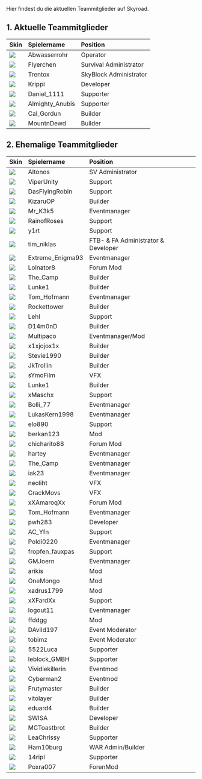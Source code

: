 Hier findest du die aktuellen Teammitglieder auf Skyroad. 


## 1. Aktuelle Teammitglieder

| Skin | Spielername | Position |
| :--- | :--- | :--- |
| ![](assets/images/heads/Abwasserrohr_Kopf.png) | Abwasserrohr | Operator |
| ![](assets/images/heads/Flyerchen_Kopf.png) | Flyerchen | Survival Administrator |
| ![](assets/images/heads/Trentox_Kopf.png) | Trentox | SkyBlock Administrator |
| ![](assets/images/heads/Krippi_Kopf.png) | Krippi | Developer |
| ![](assets/images/heads/Daniel_1111_Kopf.png) | Daniel_1111 | Supporter |
| ![](assets/images/heads/Almighty_Anubis_Kopf.png) | Almighty_Anubis | Supporter |
| ![](assets/images/heads/Cal_Gordun_Kopf.png) | Cal_Gordun | Builder |
| ![](assets/images/heads/MountnDewd_Kopf.png) | MountnDewd | Builder |

## 2. Ehemalige Teammitglieder

| Skin | Spielername | Position |
| :--- | :--- | :--- |
| ![](assets/images/heads/Altonos_Kopf.png) | Altonos | SV Administrator |
| ![](assets/images/heads/ViperUnity_Kopf.png) | ViperUnity | Support |
| ![](assets/images/heads/DasFlyingRobin_Kopf.png) | DasFlyingRobin | Support |
| ![](assets/images/heads/KizaruOP_Kopf.png) | KizaruOP | Builder |
| ![](assets/images/heads/Mr_K3k5_Kopf.png) | Mr_K3k5 | Eventmanager |
| ![](assets/images/heads/RainofRoses_Kopf.png) | RainofRoses | Support |
| ![](assets/images/heads/Y1rt_Kopf.png) | y1rt | Support |
| ![](assets/images/heads/Tim_niklas_Kopf.png) | tim_niklas | FTB- & FA Administrator & Developer |
| ![](assets/images/heads/Extreme_Enigma93_Kopf.png) | Extreme_Enigma93 | Eventmanager |
| ![](assets/images/heads/LoLnator8_Kopf.png) | Lolnator8 | Forum Mod |
| ![](assets/images/heads/The_Camp_Kopf.png) | The_Camp | Builder |
| ![](assets/images/heads/Lunke1_Kopf.png) | Lunke1 | Builder |
| ![](assets/images/heads/Tom_Hofmann_Kopf.png) | Tom_Hofmann | Eventmanager |
| ![](assets/images/heads/Rockettower_Kopf.png) | Rockettower | Builder |
| ![](assets/images/heads/Lehl_Kopf.png) | Lehl | Support |
| ![](assets/images/heads/D14m0nD_Kopf.png) | D14m0nD | Builder |
| ![](assets/images/heads/Multipaco_Kopf.png) | Multipaco | Eventmanager/Mod |
| ![](assets/images/heads/X1xjojox1x_Kopf.png) | x1xjojox1x | Builder |
| ![](assets/images/heads/Stevie1990_Kopf.png) | Stevie1990 | Builder |
| ![](assets/images/heads/JkTrollin_Kopf.png) | JkTrollin | Builder |
| ![](assets/images/heads/SYmoFilm_Kopf.png) | sYmoFilm | VFX |
| ![](assets/images/heads/Lunke1_Kopf.png) | Lunke1 | Builder |
| ![](assets/images/heads/XMaschx_Kopf.png) | xMaschx | Support |
| ![](assets/images/heads/Bolli_77_Kopf.png) | Bolli_77 | Eventmanager |
| ![](assets/images/heads/LukasKern1998_Kopf.png) | LukasKern1998 | Eventmanager |
| ![](assets/images/heads/Elo890_Kopf.png) | elo890 | Support |
| ![](assets/images/heads/Berkan123_Kopf.png) | berkan123 | Mod |
| ![](assets/images/heads/Chicharito88_Kopf.png) | chicharito88 | Forum Mod |
| ![](assets/images/heads/Hartey_Kopf.png) | hartey | Eventmanager |
| ![](assets/images/heads/The_Camp_Kopf.png) | The_Camp | Eventmanager |
| ![](assets/images/heads/Iak23_Kopf.png) | iak23 | Eventmanager |
| ![](assets/images/heads/Neoliht_Kopf.png) | neoliht | VFX |
| ![](assets/images/heads/CrackMovs_Kopf.png) | CrackMovs | VFX |
| ![](assets/images/heads/XXAmaroqXx_Kopf.png) | xXAmaroqXx | Forum Mod |
| ![](assets/images/heads/Tom_Hofmann_Kopf.png) | Tom_Hofmann | Eventmanager |
| ![](assets/images/heads/Pwh283_Kopf.png) | pwh283 | Developer |
| ![](assets/images/heads/AC_Yfn_Kopf.png) | AC_Yfn | Support |
| ![](assets/images/heads/Poldi0220_Kopf.png) | Poldi0220 | Eventmanager |
| ![](assets/images/heads/Fropfen_fauxpas_Kopf.png) | fropfen_fauxpas | Support |
| ![](assets/images/heads/GMJoern_Kopf.png) | GMJoern | Eventmanager |
| ![](assets/images/heads/Arikis_Kopf.png) | arikis | Mod |
| ![](assets/images/heads/OneMongo_Kopf.png) | OneMongo | Mod |
| ![](assets/images/heads/Xadrus1799_Kopf.png) | xadrus1799 | Mod |
| ![](assets/images/heads/XXFardXx_Kopf.png) | xXFardXx | Support |
| ![](assets/images/heads/Logout11_Kopf.png) | logout11 | Eventmanager |
| ![](assets/images/heads/Ffddgg_Kopf.png) | ffddgg | Mod |
| ![](assets/images/heads/DAviId197_Kopf.png) | DAviId197 | Event Moderator |
| ![](assets/images/heads/Tobimz_Kopf.png) | tobimz | Event Moderator |
| ![](assets/images/heads/5522Luca_Kopf.png) | 5522Luca | Supporter |
| ![](assets/images/heads/Leblock_GMBH_Kopf.png) | leblock_GMBH | Supporter |
| ![](assets/images/heads/Eyeless_JackLP_Kopf.png) | Vividiekillerin | Eventmod |
| ![](assets/images/heads/Cyberman2_Kopf.png) | Cyberman2 | Eventmod |
| ![](assets/images/heads/Frutymaster_Kopf.png) | Frutymaster | Builder |
| ![](assets/images/heads/Vitolayer_Kopf.png) | vitolayer | Builder |
| ![](assets/images/heads/Eduard4_Kopf.png) | eduard4 | Builder |
| ![](assets/images/heads/Swisa_Kopf.png) | SWISA | Developer |
| ![](assets/images/heads/MCToastbrot_Kopf.png) | MCToastbrot | Builder |
| ![](assets/images/heads/Leachrissy_Kopf.png) | LeaChrissy | Supporter |
| ![](assets/images/heads/Ham10burg_Kopf.png) | Ham10burg | WAR Admin/Builder |
| ![](assets/images/heads/14ripl_Kopf.png) | 14ripl | Supporter |
| ![](assets/images/heads/Poxra007_Kopf.png) | Poxra007 | ForenMod |

